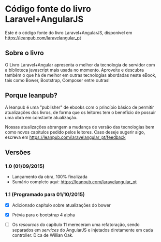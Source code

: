 # Código fonte do livro Laravel+AngularJS

Este é o código fonte do livro Laravel+AngularJS, disponível em https://leanpub.com/laravelangular_pt

## Sobre o livro

O Livro Laravel+Angular apresenta o melhor da tecnologia de servidor com a biblioteca javascript mais usada no momento. Aproveite e descubra também o que há de melhor em outras tecnologias abordadas neste eBook, tais como Bower, Bootstrap, Composer entre outras!

## Porque leanpub?

A leanpub é uma "publisher" de ebooks com o princípio básico de permitir atualizações dos livros, de forma que os leitores tem o benefício de possuir uma obra em constante atualização. 

Nossas atualizações abrangem a mudança de versão das tecnologias bem como novos capítulos pedido pelos leitores. Caso deseje sugerir algo, escreva em https://leanpub.com/laravelangular_pt/feedback

## Versões

### 1.0 (01/09/2015)

* Lançamento da obra, 100% finalizada
* Sumário completo aqui:  https://leanpub.com/laravelangular_pt

### 1.1 (Programado para 01/10/2015)

- [x] Adicionado capítulo sobre atualizações do bower
- [x] Prévia para o bootstrap 4 alpha
- [ ] Os *resources* do capítulo 11 mereceram uma refatoração, sendo separados em *services* do AngularJS e injetados diretamente em cada controller. Dica de Willian Oak.

